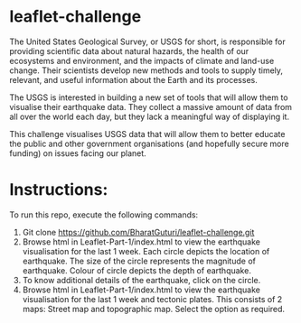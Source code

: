 # leaflet-challenge
The United States Geological Survey, or USGS for short, is responsible for providing scientific data about natural hazards, the health of our ecosystems and environment, and the impacts of climate and land-use change. Their scientists develop new methods and tools to supply timely, relevant, and useful information about the Earth and its processes.

The USGS is interested in building a new set of tools that will allow them to visualise their earthquake data. They collect a massive amount of data from all over the world each day, but they lack a meaningful way of displaying it. 

This challenge visualises USGS data that will allow them to better educate the public and other government organisations (and hopefully secure more funding) on issues facing our planet.

# Instructions:

To run this repo, execute the following commands:
1) Git clone https://github.com/BharatGuturi/leaflet-challenge.git
2) Browse html in Leaflet-Part-1/index.html to view the earthquake visualisation for the last 1 week. Each circle depicts the location of earthquake. The size of the circle represents the magnitude of earthquake. Colour of circle depicts the depth of earthquake.
3) To know additional details of the earthquake, click on the circle.
4) Browse html in Leaflet-Part-1/index.html to view the earthquake visualisation for the last 1 week and tectonic plates. This consists of 2 maps: Street map and topographic map. Select the option as required.

